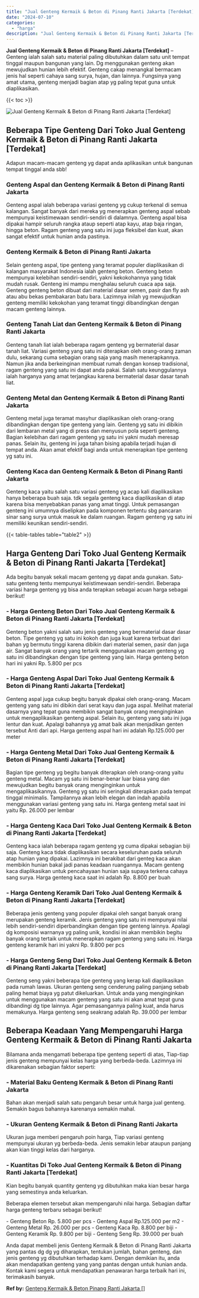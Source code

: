 ```yaml
---
title: "Jual Genteng Kermaik & Beton di Pinang Ranti Jakarta [Terdekat]"
date: "2024-07-10"
categories: 
  - "harga"
description: "Jual Genteng Kermaik & Beton di Pinang Ranti Jakarta [Terdekat]. Anda dapat membeli jenis Genteng Kermaik & Beton di Pinang Ranti Jakarta yang pantas dg dg y..."
---
```


**Jual Genteng Kermaik & Beton di Pinang Ranti Jakarta \[Terdekat\]** – Genteng ialah salah satu material paling dibutuhkan dalam satu unit tempat tinggal maupun bangunan yang lain. Dg menggunakan genteng akan mewujudkan hunian lebih efektif. Genteng cakap menangkal bermacam jenis hal seperti cahaya sang surya, hujan, dan lainnya. Fungsinya yang amat utama, genteng menjadi bagian atap yg paling tepat guna untuk diaplikasikan.

{{< toc >}}

![Jual Genteng Kermaik & Beton di Pinang Ranti Jakarta [Terdekat]](/images/genteng-minimalis-murah03.png)

## Beberapa Tipe Genteng Dari Toko Jual Genteng Kermaik & Beton di Pinang Ranti Jakarta \[Terdekat\]

Adapun macam-macam genteng yg dapat anda aplikasikan untuk bangunan tempat tinggal anda sbb!

### Genteng Aspal dan Genteng Kermaik & Beton di Pinang Ranti Jakarta

Genteng aspal ialah beberapa variasi genteng yg cukup terkenal di semua kalangan. Sangat banyak dari mereka yg menerapkan genteng aspal sebab mempunyai keistimewaan sendiri-sendiri di dalamnya. Genteng aspal bisa dipakai hampir seluruh rangka ataup seperti atap kayu, atap baja ringan, hingga beton. Ragam genteng yang satu ini juga fleksibel dan kuat, akan sangat efektif untuk hunian anda pastinya.

### Genteng Kermaik & Beton di Pinang Ranti Jakarta

Selain genteng aspal, tipe genteng yang teramat populer diaplikasikan di kalangan masyarakat Indonesia ialah genteng beton. Genteng beton mempunyai kelebihan sendiri-sendiri, yakni kekokohannya yang tidak mudah rusak. Genteng ini mampu menghalau seluruh cuaca apa saja. Genteng genteng beton dibuat dari material dasar semen, pasir dan fly ash atau abu bekas pembakaran batu bara. Lazimnya inilah yg mewujudkan genteng memiliki kekokohan yang teramat tinggi dibandingkan dengan macam genteng lainnya.

### Genteng Tanah Liat dan Genteng Kermaik & Beton di Pinang Ranti Jakarta

Genteng tanah liat ialah beberapa ragam genteng yg bermaterial dasar tanah liat. Variasi genteng yang satu ini diterapkan oleh orang-orang zaman dulu, sekarang cuma sebagian orang saja yang masih menerapkannya. Namun jika anda berkeinginan membuat rumah dengan konsep tradisional, ragam genteng yang satu ini dapat anda pakai. Salah satu keunggulannya ialah harganya yang amat terjangkau karena bermaterial dasar dasar tanah liat.

### Genteng Metal dan Genteng Kermaik & Beton di Pinang Ranti Jakarta

Genteng metal juga teramat masyhur diaplikasikan oleh orang-orang dibandingkan dengan tipe genteng yang lain. Genteng yg satu ini dibikin dari lembaran metal yang di press dan menyusun pola seperti genteng. Bagian kelebihan dari ragam genteng yg satu ini yakni mudah meresap panas. Selain itu, genteng ini juga tahan bising apabila terjadi hujan di tempat anda. Akan amat efektif bagi anda untuk menerapkan tipe genteng yg satu ini.

### Genteng Kaca dan Genteng Kermaik & Beton di Pinang Ranti Jakarta

Genteng kaca yaitu salah satu variasi genteng yg acap kali diaplikasikan hanya beberapa buah saja. tdk segala genteng kaca diaplikasikan di atap karena bisa menyebabkan panas yang amat tinggi. Untuk pemasangan genteng ini umumnya diselipkan pada komponen tertentu sbg pancaran sinar sang surya untuk masuk ke dalam ruangan. Ragam genteng yg satu ini memiliki keunikan sendiri-sendiri.

{{< table-tables table="table2" >}}

## Harga Genteng Dari Toko Jual Genteng Kermaik & Beton di Pinang Ranti Jakarta \[Terdekat\]

Ada begitu banyak sekali macam genteng yg dapat anda gunakan. Satu-satu genteng tentu mempunyai keistimewaan sendiri-sendiri. Beberapa variasi harga genteng yg bisa anda terapkan sebagai acuan harga sebagai berikut!

### \- Harga Genteng Beton Dari Toko Jual Genteng Kermaik & Beton di Pinang Ranti Jakarta \[Terdekat\]

Genteng beton yakni salah satu jenis genteng yang bermaterial dasar dasar beton. Tipe genteng yg satu ini kokoh dan juga kuat karena terbuat dari bahan yg bermutu tinggi karena dibikin dari material semen, pasir dan juga air. Sangat banyak orang yang tertarik menggunakan macam genteng yg satu ini dibandingkan dengan tipe genteng yang lain. Harga genteng beton hari ini yakni Rp. 5.800 per pcs

### \- Harga Genteng Aspal Dari Toko Jual Genteng Kermaik & Beton di Pinang Ranti Jakarta \[Terdekat\]

Genteng aspal juga cukup begitu banyak dipakai oleh orang-orang. Macam genteng yang satu ini dibikin dari serat kayu dan juga aspal. Melihat material dasarnya yang tepat guna membikin sangat banyak orang menginginkan untuk mengaplikasikan genteng aspal. Selain itu, genteng yang satu ini juga lentur dan kuat. Apalagi bahannya yg amat baik akan menjadikan genten tersebut Anti dari api. Harga genteng aspal hari ini adalah Rp.125.000 per meter

### \- Harga Genteng Metal Dari Toko Jual Genteng Kermaik & Beton di Pinang Ranti Jakarta \[Terdekat\]

Bagian tipe genteng yg begitu banyak diterapkan oleh orang-orang yaitu genteng metal. Macam yg satu ini benar-benar luar biasa yang dan mewujudkan begitu banyak orang menginginkan untuk mengaplikasikannya. Genteng yg satu ini seringkali diterapkan pada tempat tinggal minimalis. Tampilannya akan lebih elegan dan indah apabila menggunakan variasi genteng yang satu ini. Harga genteng metal saat ini yaitu Rp. 26.000 per lembar

### \- Harga Genteng Kaca Dari Toko Jual Genteng Kermaik & Beton di Pinang Ranti Jakarta \[Terdekat\]

Genteng kaca ialah beberapa ragam genteng yg cuma dipakai sebagian biji saja. Genteng kaca tidak diaplikasikan secara keseluruhan pada seluruh atap hunian yang dipakai. Lazimnya ini berakibat dari genteg kaca akan membikin hunian bakal jadi panas keadaan ruangannya. Macam genteng kaca diaplikasikan untuk pencahayaan hunian saja supaya terkena cahaya sang surya. Harga genteng kaca saat ini adalah Rp. 8.800 per buah

### \- Harga Genteng Keramik Dari Toko Jual Genteng Kermaik & Beton di Pinang Ranti Jakarta \[Terdekat\]

Beberapa jenis genteng yang populer dipakai oleh sangat banyak orang merupakan genteng keramik. Jenis genteng yang satu ini mempunyai nilai lebih sendiri-sendiri diperbandingkan dengan tipe genteng lainnya. Apalagi dg komposisi warnanya yg paling unik, kondisi ini akan membikin begitu banyak orang tertaik untuk menerapkan ragam genteng yang satu ini. Harga genteng keramik hari ini yakni Rp. 9.800 per pcs

### \- Harga Genteng Seng Dari Toko Jual Genteng Kermaik & Beton di Pinang Ranti Jakarta \[Terdekat\]

Genteng seng yakni beberapa tipe genteng yang kerap kali diaplikasikan pada rumah lawas. Ukuran genteng seng cenderung paling panjang sebab paling hemat biaya yg patut dikeluarkan. Untuk anda yang menginginkan untuk menggunakan macam genteng yang satu ini akan amat tepat guna dibandingi dg tipe lainnya. Agar pemasangannya paling kuat, anda harus memakunya. Harga genteng seng seakrang adalah Rp. 39.000 per lembar

## Beberapa Keadaan Yang Mempengaruhi Harga Genteng Kermaik & Beton di Pinang Ranti Jakarta

Bilamana anda mengamati beberapa tipe genteng seperti di atas, Tiap-tiap jenis genteng mempunyai kelas harga yang berbeda-beda. Lazimnya ini dikarenakan sebagian faktor seperti:

### \- Material Baku Genteng Kermaik & Beton di Pinang Ranti Jakarta

Bahan akan menjadi salah satu pengaruh besar untuk harga jual genteng. Semakin bagus bahannya karenanya semakin mahal.

### \- Ukuran Genteng Kermaik & Beton di Pinang Ranti Jakarta

Ukuran juga memberi pengaruh poin harga, Tiap variasi genteng mempunyai ukuran yg berbeda-beda. Jenis semakin lebar ataupun panjang akan kian tinggi kelas dari harganya.

### \- Kuantitas Di Toko Jual Genteng Kermaik & Beton di Pinang Ranti Jakarta \[Terdekat\]

Kian begitu banyak quantity genteng yg dibutuhkan maka kian besar harga yang semestinya anda keluarkan.

Beberapa elemen tersebut akan mempengaruhi nilai harga. Sebagian daftar harga genteng terbaru sebagai berikut!

\- Genteng Beton Rp. 5.800 per pcs - Genteng Aspal Rp.125.000 per m2 - Genteng Metal Rp. 26.000 per pcs - Genteng Kaca Rp. 8.800 per biji - Genteng Keramik Rp. 9.800 per biji - Genteng Seng Rp. 39.000 per buah

Anda dapat membeli jenis Genteng Kermaik & Beton di Pinang Ranti Jakarta yang pantas dg dg yg diharapkan, tentukan jumlah, bahan genteng, dan jenis genteng yg dibutuhkan terhadap kami. Dengan demikian itu, anda akan mendapatkan genteng yang yang pantas dengan untuk hunian anda. Kontak kami segera untuk mendapatkan penawaran harga terbaik hari ini, terimakasih banyak.

**Ref by:**  [Genteng Kermaik & Beton  Pinang Ranti Jakarta []](https://id.wikipedia.org/wiki/Genteng)
